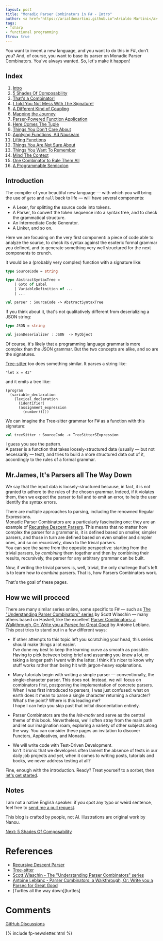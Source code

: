 ```yaml
---
layout: post
title: "Monadic Parser Combinators in F# - Intro"
author: <a href="https://arialdomartini.github.io">Arialdo Martini</a>
tags:
- fsharp
- functional programming
ftrou: true
---
```

You want to invent a new language, and you want to do this in F#,
don't you? And, of course, you want to base its parser on Monadic
Parser Combinators. You've always wanted. So, let's make it happen!

<!--more-->

## Index

1. [Intro](/monadic-parser-combinators)
2. [5 Shades Of Composability](/monadic-parser-combinators-2)
3. [That's a Combinator!](/monadic-parser-combinators-3)
4. [I Told You Not Mess With The Signature!](/monadic-parser-combinators-4)
5. [A Different Kind of Coupling](/monadic-parser-combinators-5)
6. [Mapping the Journey](/monadic-parser-combinators-6)
7. [Parser-Powered Function Application](/monadic-parser-combinators-7)
8. [Here Comes The Tuple](/monadic-parser-combinators-8)
9. [Things You Don't Care About](/monadic-parser-combinators-9)
10. [Applying Functions, Ad Nauseam](/monadic-parser-combinators-10)
11. [Lifting Functions](/monadic-parser-combinators-11)
12. [Things You Are Not Sure About](/monadic-parser-combinators-12)
13. [Things You Want To Remember](/monadic-parser-combinators-13)
14. [Mind The Context](/monadic-parser-combinators-14)
15. [One Combinator to Rule Them All](/monadic-parser-combinators-15)
16. [A Programmable Semicolon](/monadic-parser-combinators-16)

## Introduction

The compiler of your beautiful new language &mdash; with which you
will bring the use of `goto` and `null` back to life &mdash; will have
several components:

* A Lexer, for splitting the source code into tokens.
* A Parser, to convert the token sequence into a syntax tree, and to
  check the grammatical structure.
* An Intermediate Code Generator.
* A Linker, and so on.

Here we are focusing on the very first component: a piece of code able
to analyze the source, to check its syntax against the esoteric
formal grammar you defined, and to generate something very well
structured for the next components to crunch.

It would be a (probably very complex) function with a signature
like:

```fsharp
type SourceCode = string

type AbstractSyntaxTree =
    | Goto of Label
    | VariableDefinition of ...
    | ...

val parser : SourceCode -> AbstractSyntaxTree
```

If you think about it, that's not qualitatively different from
deserializing a JSON string:

```fsharp
type JSON = string

val jsonDeserializer : JSON  -> MyObject
```

Of course, it's likely that a programming language grammar is more
complex than the JSON grammar. But the two concepts are alike, and so are
the signatures.

[Tree-sitter][tree-sitter] too does something similar. It parses a string like:

```
"let x = 42"
```

and it emits a tree like:

```
(program
  (variable_declaration
    (lexical_declaration
      (identifier)
      (assignment_expression
        (number)))))
```

We can imagine the Tree-sitter grammar for F# as a function with this signature:

```fsharp
val treeSitter : SourceCode -> TreeSitterSExpression
```

I guess you see the pattern.  
A parser is a function that takes loosely-structured data (usually
&mdash; but not necessarily &mdash; text), and tries to build a more
structured data out of it, accordingly to the rules of a formal
grammar.

## Mr.James, It's Parsers all The Way Down

We say that the input data is loosely-structured because, in fact, it
is not granted to adhere to the rules of the chosen grammar. Indeed,
if it violates them, then we expect the parser to fail and to emit an
error, to help the user identify the syntax errors.

There are multiple approaches to parsing, including the renowned
Regular Expressions.  
Monadic Parser Combinators are a particularly fascinating one: they
are an example of [Recursive Descent
Parsers][recursive-descent-parser]. This means that no matter how
complex the parser for a grammar is, it is defined based on smaller,
simpler parsers, and those in turn are defined based on even smaller
and simpler ones, and so on recursively, down to the trivial parsers.  
You can see the same from the opposite perspective: starting from the
trivial parsers, by *combining* them together and then by combining
their results, recursively, the parser for any arbitrary grammar can
be built.

Now, if writing the trivial parsers is, well, trivial, the only
challenge that's left is to learn how to *combine* parsers. That is,
how Parsers Combinators work.

That's the goal of these pages.

## How we will proceed

There are many similar series online, some specific to F# &mdash; such
as [The "Understanding Parser Combinators" series][wlaschin] by Scott
Wlaschin &mdash; many others based on Haskell, like the excellent
[Parser Combinators: a Walkthrough, Or: Write you a Parsec for Great
Good][leblanc] by Antoine Leblanc.  
This post tries to stand out in a few different ways:

- If other attempts to this topic left you scratching your head, this
  series should make things a lot easier.  
  I've done my best to keep the learning curve as smooth as possible.
  Having to pick between being brief and assuming you knew a lot, or
  taking a longer path I went with the latter. I think it's nicer to
  know why stuff works rather than being hit with jargon-heavy
  explanations.

- Many tutorials begin with writing a simple parser &mdash;
  conventionally, the single-character parser. This does not. Instead,
  we will focus on combinators first, postponing the implementation of
  concrete parsers. When I was first introduced to parsers, I was just
  confused: what on earth does it mean to parse a single character
  returning a character?  What's
  the point? Where is this leading me?  
  I hope I can help you skip past that initial disorientation
  entirely.

- Parser Combinators are the the *leit-motiv* and serve as the central
  theme of this book. Nevertheless, we'll often stray from the main
  path and let our imagination roam, exploring a variety of other
  subjects along the way. You can consider these pages an invitation
  to discover Functors, Applicatives, and Monads.

- We will write code with Test-Driven Development.  
  Isn't it ironic that we developers often lament the absence of tests
  in our daily job projects and yet, when it comes to writing posts,
  tutorials and books, we never address testing at all?


Fine, enough with the introduction. Ready? Treat yourself to a sorbet,
then [let's get started](/monadic-parser-combinators-2).

## Notes

I am not a native English speaker: if you spot any typo or weird
sentence, feel free to [send me a pull
request](https://github.com/arialdomartini/arialdomartini.github.io/).

This blog is crafted by people, not AI. Illustrations are original
work by Nanou.

[Next: 5 Shades Of Composability](/monadic-parser-combinators-2)

# References

* [Recursive Descent Parser][recursive-descent-parser]
* [Tree-sitter][tree-sitter]
* [Scott Wlaschin - The "Understanding Parser Combinators" series][wlaschin]
* [Antoine Leblanc - Parser Combinators: a Walkthrough, Or: Write you
  a Parsec for Great Good][leblanc]
* [Turtles all the way down][turtles]

[recursive-descent-parser]: https://en.wikipedia.org/wiki/Recursive_descent_parser
[tree-sitter]: https://tree-sitter.github.io/tree-sitter/
[wlaschin]: https://fsharpforfunandprofit.com/series/understanding-parser-combinators/
[leblanc]: https://hasura.io/blog/parser-combinators-walkthrough
[turles]: https://en.wikipedia.org/wiki/Turtles_all_the_way_down

# Comments
[GitHub Discussions](https://github.com/arialdomartini/arialdomartini.github.io/discussions/33)


{% include fp-newsletter.html %}
